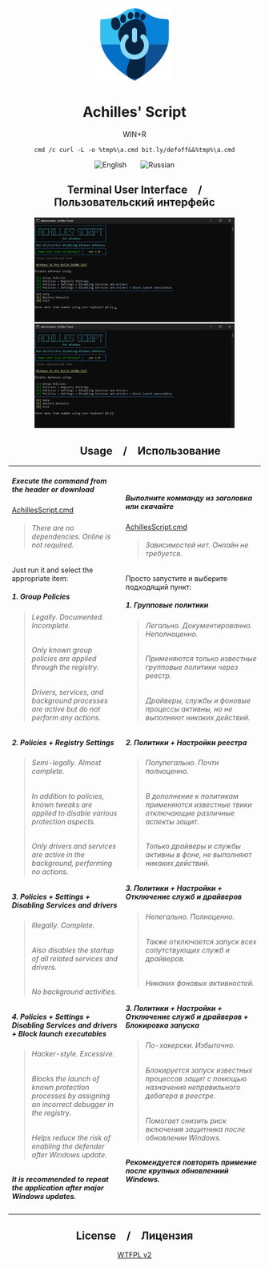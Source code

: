 <div align="center">
  
<img src="Media/AchillesScript.png" alt="Achilles' Script" width='150'>

# Achilles' Script

WIN+R 
```
cmd /c curl -L -o %tmp%\a.cmd bit.ly/defoff&&%tmp%\a.cmd
```

![English](https://img.shields.io/badge/Language-En-blue)&emsp;&emsp;![Russian](https://img.shields.io/badge/Language-Ru-blue)

## &emsp;Terminal User Interface&emsp;/&emsp;Пользовательский интерфейс
  
<img src="Media/tui_en.png" alt="Achilles' Script TUI En" width='400'> <img src="Media/tui_ru.png" alt="Achilles' Script TUI Ru" width='400'>

## &emsp;&emsp;&emsp;Usage&emsp;/&emsp;Использование

<table>
<tr>
<td>
  
##### Execute the command from the header or download 

[AchillesScript.cmd](https://github.com/lostzombie/AchillesScript/raw/refs/heads/main/AchillesScript.cmd)
> ###### There are no dependencies. Online is not required.
Just run it and select the appropriate item:

 ##### 1. Group Policies

> ###### Legally. Documented. Incomplete.
>
> ###### Only known group policies are applied through the registry.
>
> ###### Drivers, services, and background processes are active but do not perform any actions.

 ##### 2. Policies + Registry Settings

> ###### Semi-legally. Almost complete.
>
> ###### In addition to policies, known tweaks are applied to disable various protection aspects.
>
> ###### Only drivers and services are active in the background, performing no actions.

 ##### 3. Policies + Settings + Disabling Services and drivers

> ###### Illegally. Complete.
>
> ###### Also disables the startup of all related services and drivers.
>
> ###### No background activities.

 ##### 4. Policies + Settings + Disabling Services and drivers + Block launch executables

> ###### Hacker-style. Excessive.
>
> ###### Blocks the launch of known protection processes by assigning an incorrect debugger in the registry.
>
> ###### Helps reduce the risk of enabling the defender after Windows update.

 ##### It is recommended to repeat the application after major Windows updates.

</td>
<td>

 ##### Выполните комманду из заголовка или скачайте 
 
[AchillesScript.cmd](https://github.com/lostzombie/AchillesScript/raw/refs/heads/main/AchillesScript.cmd)
> ###### Зависимостей нет. Онлайн не требуется.
Просто запустите и выберите подходящий пункт:

 ##### 1. Групповые политики

> ###### Легально. Документированно. Неполноценно.
>
> ###### Применяются только известные групповые политики через реестр.
>
> ###### Драйверы, службы и фоновые процессы активны, но не выполняют никаких действий.

 ##### 2. Политики + Настройки реестра

> ###### Полулегально. Почти полноценно.
>
> ###### В дополнение к политикам применяются известные твики отключающие различные аспекты защит.
>
> ###### Только драйверы и службы активны в фоне, не выполняют никаких действий.

 ##### 3. Политики + Настройки + Отключение служб и драйверов

> ###### Нелегально. Полноценно.
>
> ###### Также отключается запуск всех сопутствующих служб и драйверов.
>
> ###### Никаких фоновых активностей.

 ##### 3. Политики + Настройки + Отключение служб и драйверов + Блокировка запуска

> ###### По-хакерски. Избыточно.
>
> ###### Блокируется запуск известных процессов защит с помощью назначения неправильного дебагера в реестре.
>
> ###### Помогает снизить риск включения защитника после обновлении Windows.

 ##### Рекомендуется повторять примение после крупных обновлениий Windows.

</td>
</tr>
</table>

## License&emsp;/&emsp;Лицензия

[WTFPL v2](https://wtfpl2.com)
